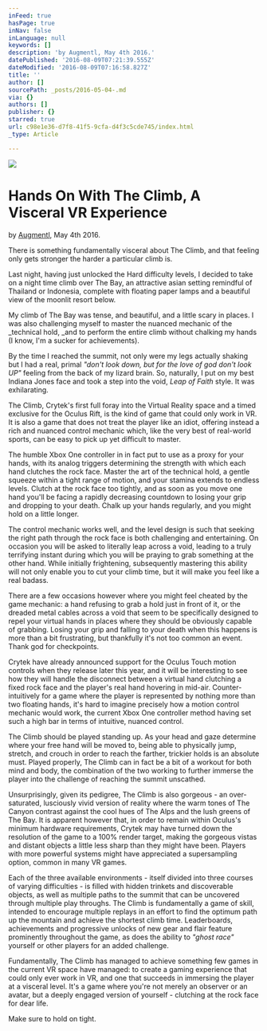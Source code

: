 ```yaml
---
inFeed: true
hasPage: true
inNav: false
inLanguage: null
keywords: []
description: 'by Augmentl, May 4th 2016.'
datePublished: '2016-08-09T07:21:39.555Z'
dateModified: '2016-08-09T07:16:58.827Z'
title: ''
author: []
sourcePath: _posts/2016-05-04-.md
via: {}
authors: []
publisher: {}
starred: true
url: c98e1e36-d7f8-41f5-9cfa-d4f3c5cde745/index.html
_type: Article

---
```

![](https://the-grid-user-content.s3-us-west-2.amazonaws.com/5a2971d4-b2b6-4e88-8813-dbd6d035f7dc.jpg)

# Hands On With The Climb, A Visceral VR Experience

by [Augmentl][0], May 4th 2016\.

There is something fundamentally visceral about The Climb, and that feeling only gets stronger the harder a particular climb is. 

Last night, having just unlocked the Hard difficulty levels, I decided to take on a night time climb over The Bay, an attractive asian setting remindful of Thailand or Indonesia, complete with floating paper lamps and a beautiful view of the moonlit resort below. 

My climb of The Bay was tense, and beautiful, and a little scary in places. I was also challenging myself to master the nuanced mechanic of the _technical hold, _and to perform the entire climb without chalking my hands (I know, I'm a sucker for achievements).

By the time I reached the summit, not only were my legs actually shaking but I had a real, primal _"don't look down, but for the love of god don't look UP"_ feeling from the back of my lizard brain. So, naturally, I put on my best Indiana Jones face and took a step into the void, _Leap of Faith_ style. It was exhilarating.

The Climb, Crytek's first full foray into the Virtual Reality space and a timed exclusive for the Oculus Rift, is the kind of game that could only work in VR. It is also a game that does not treat the player like an idiot, offering instead a rich and nuanced control mechanic which, like the very best of real-world sports, can be easy to pick up yet difficult to master. 

The humble Xbox One controller in in fact put to use as a proxy for your hands, with its analog triggers determining the strength with which each hand clutches the rock face. Master the art of the technical hold, a gentle squeeze within a tight range of motion, and your stamina extends to endless levels. Clutch at the rock face too tightly, and as soon as you move one hand you'll be facing a rapidly decreasing countdown to losing your grip and dropping to your death. Chalk up your hands regularly, and you might hold on a little longer.

The control mechanic works well, and the level design is such that seeking the right path through the rock face is both challenging and entertaining. On occasion you will be asked to literally leap across a void, leading to a truly terrifying instant during which you will be praying to grab something at the other hand. While initially frightening, subsequently mastering this ability will not only enable you to cut your climb time, but it will make you feel like a real badass. 

There are a few occasions however where you might feel cheated by the game mechanic: a hand refusing to grab a hold just in front of it, or the dreaded metal cables across a void that seem to be specifically designed to repel your virtual hands in places where they should be obviously capable of grabbing. Losing your grip and falling to your death when this happens is more than a bit frustrating, but thankfully it's not too common an event. Thank god for checkpoints.

Crytek have already announced support for the Oculus Touch motion controls when they release later this year, and it will be interesting to see how they will handle the disconnect between a virtual hand clutching a fixed rock face and the player's real hand hovering in mid-air. Counter-intuitively for a game where the player is represented by nothing more than two floating hands, it's hard to imagine precisely how a motion control mechanic would work, the current Xbox One controller method having set such a high bar in terms of intuitive, nuanced control. 

The Climb should be played standing up. As your head and gaze determine where your free hand will be moved to, being able to physically jump, stretch, and crouch in order to reach the farther, trickier holds is an absolute must. Played properly, The Climb can in fact be a bit of a workout for both mind and body, the combination of the two working to further immerse the player into the challenge of reaching the summit unscathed.

Unsurprisingly, given its pedigree, The Climb is also gorgeous - an over-saturated, lusciously vivid version of reality where the warm tones of The Canyon contrast against the cool hues of The Alps and the lush greens of The Bay. It is apparent however that, in order to remain within Oculus's minimum hardware requirements, Crytek may have turned down the resolution of the game to a 100% render target, making the gorgeous vistas and distant objects a little less sharp than they might have been. Players with more powerful systems might have appreciated a supersampling option, common in many VR games.

Each of the three available environments - itself divided into three courses of varying difficulties - is filled with hidden trinkets and discoverable objects, as well as multiple paths to the summit that can be uncovered through multiple play throughs. The Climb is fundamentally a game of skill, intended to encourage multiple replays in an effort to find the optimum path up the mountain and achieve the shortest climb time. Leaderboards, achievements and progressive unlocks of new gear and flair feature prominently throughout the game, as does the ability to _"ghost race"_ yourself or other players for an added challenge.

Fundamentally, The Climb has managed to achieve something few games in the current VR space have managed: to create a gaming experience that could only ever work in VR, and one that succeeds in immersing the player at a visceral level. It's a game where you're not merely an observer or an avatar, but a deeply engaged version of yourself - clutching at the rock face for dear life.

Make sure to hold on tight. 

[0]: http://twitter.com/augmentl